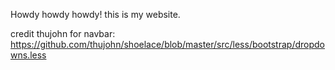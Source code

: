 Howdy howdy howdy! this is my website.


credit thujohn for navbar: https://github.com/thujohn/shoelace/blob/master/src/less/bootstrap/dropdowns.less
